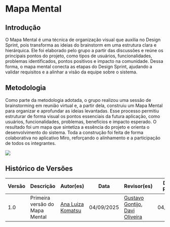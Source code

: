 # Mapa Mental

## Introdução
O Mapa Mental é uma técnica de organização visual que auxilia no Design Sprint, pois transforma as ideias do brainstorm em uma estrutura clara e hierárquica. Ele foi elaborado pelo grupo a partir das discussões e reúne os principais pontos do projeto, como tipos de usuários, funcionalidades, problemas identificados, pontos positivos e impacto na comunidade. Dessa forma, o mapa mental conecta as etapas do Design Sprint, ajudando a validar requisitos e a alinhar a visão da equipe sobre o sistema.

## Metodologia
Como parte da metodologia adotada, o grupo realizou uma sessão de brainstorming em reunião virtual e, a partir dela, construiu um Mapa Mental para organizar e aprofundar as ideias levantadas. Esse processo permitiu estruturar de forma visual os pontos essenciais da futura aplicação, como usuários, funcionalidades, problemas, benefícios e impacto esperado. O resultado foi um mapa que sintetiza a essência do projeto e orienta o desenvolvimento do sistema. Toda a construção foi feita de forma colaborativa no aplicativo Miro, reforçando o alinhamento e a participação de todos os integrantes.

![](../assets/bpmn/Mapa_Mental.png)

## Histórico de Versões

| Versão | Descrição                            | Autor(es)                                                                                         | Data       | Revisor(es)                                                                                                 | Data de Revisão |
| ------ | ------------------------------------ | ------------------------------------------------------------------------------------------------- | ---------- | ----------------------------------------------------------------------------------------------------------- | --------------- |
| 1.0    | Primeira versão do Mapa Mental | [Ana Luiza Komatsu](https://github.com/luluaroeira) | 04/09/2025 | [Gustavo Gontijo](https://https://github.com/Guga301104), [Davi Oliveira](https://https://github.com/daviRolvr) | 04/09/2025      |